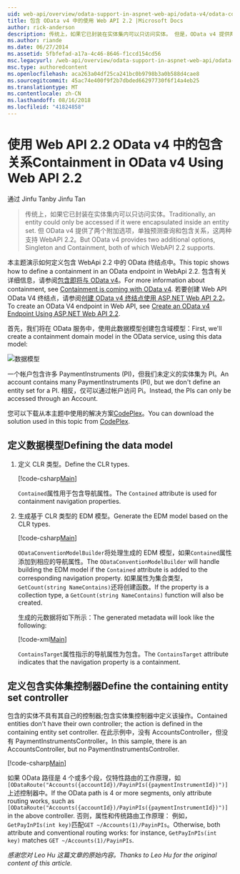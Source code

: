 ```yaml
---
uid: web-api/overview/odata-support-in-aspnet-web-api/odata-v4/odata-containment-in-web-api-22
title: 包含 OData v4 中的使用 Web API 2.2 |Microsoft Docs
author: rick-anderson
description: 传统上，如果它已封装在实体集内可以只访问实体。 但是，OData v4 提供两个其他选项，单独预测查询和 Con...
ms.author: riande
ms.date: 06/27/2014
ms.assetid: 5fbfefad-a17a-4c46-8646-f1ccd154cd56
msc.legacyurl: /web-api/overview/odata-support-in-aspnet-web-api/odata-v4/odata-containment-in-web-api-22
msc.type: authoredcontent
ms.openlocfilehash: aca263a04df25ca241bc0b9798b3a0b588d4cae8
ms.sourcegitcommit: 45ac74e400f9f2b7dbded66297730f6f14a4eb25
ms.translationtype: MT
ms.contentlocale: zh-CN
ms.lasthandoff: 08/16/2018
ms.locfileid: "41824858"
---
```

<a name="containment-in-odata-v4-using-web-api-22"></a><span data-ttu-id="2ee76-104">使用 Web API 2.2 OData v4 中的包含关系</span><span class="sxs-lookup"><span data-stu-id="2ee76-104">Containment in OData v4 Using Web API 2.2</span></span>
====================
<span data-ttu-id="2ee76-105">通过 Jinfu Tan</span><span class="sxs-lookup"><span data-stu-id="2ee76-105">by Jinfu Tan</span></span>

> <span data-ttu-id="2ee76-106">传统上，如果它已封装在实体集内可以只访问实体。</span><span class="sxs-lookup"><span data-stu-id="2ee76-106">Traditionally, an entity could only be accessed if it were encapsulated inside an entity set.</span></span> <span data-ttu-id="2ee76-107">但 OData v4 提供了两个附加选项，单独预测查询和包含关系，这两种支持 WebAPI 2.2。</span><span class="sxs-lookup"><span data-stu-id="2ee76-107">But OData v4 provides two additional options, Singleton and Containment, both of which WebAPI 2.2 supports.</span></span>


<span data-ttu-id="2ee76-108">本主题演示如何定义包含 WebApi 2.2 中的 OData 终结点中。</span><span class="sxs-lookup"><span data-stu-id="2ee76-108">This topic shows how to define a containment in an OData endpoint in WebApi 2.2.</span></span> <span data-ttu-id="2ee76-109">包含有关详细信息，请参阅[包含即将与 OData v4](https://blogs.msdn.com/b/odatateam/archive/2014/03/13/containment-is-coming-with-odata-v4.aspx)。</span><span class="sxs-lookup"><span data-stu-id="2ee76-109">For more information about containment, see [Containment is coming with OData v4](https://blogs.msdn.com/b/odatateam/archive/2014/03/13/containment-is-coming-with-odata-v4.aspx).</span></span> <span data-ttu-id="2ee76-110">若要创建 Web API OData V4 终结点，请参阅[创建 OData v4 终结点使用 ASP.NET Web API 2.2](create-an-odata-v4-endpoint.md)。</span><span class="sxs-lookup"><span data-stu-id="2ee76-110">To create an OData V4 endpoint in Web API, see [Create an OData v4 Endpoint Using ASP.NET Web API 2.2](create-an-odata-v4-endpoint.md).</span></span>

<span data-ttu-id="2ee76-111">首先，我们将在 OData 服务中，使用此数据模型创建包含域模型：</span><span class="sxs-lookup"><span data-stu-id="2ee76-111">First, we'll create a containment domain model in the OData service, using this data model:</span></span>

![数据模型](odata-containment-in-web-api-22/_static/image1.png)

<span data-ttu-id="2ee76-113">一个帐户包含许多 PaymentInstruments (PI)，但我们未定义的实体集为 PI。</span><span class="sxs-lookup"><span data-stu-id="2ee76-113">An account contains many PaymentInstruments (PI), but we don't define an entity set for a PI.</span></span> <span data-ttu-id="2ee76-114">相反，仅可以通过帐户访问 Pi。</span><span class="sxs-lookup"><span data-stu-id="2ee76-114">Instead, the PIs can only be accessed through an Account.</span></span>

<span data-ttu-id="2ee76-115">您可以下载从本主题中使用的解决方案[CodePlex](https://aspnet.codeplex.com/SourceControl/latest#Samples/WebApi/OData/v4/ODataContainmentSample/)。</span><span class="sxs-lookup"><span data-stu-id="2ee76-115">You can download the solution used in this topic from [CodePlex](https://aspnet.codeplex.com/SourceControl/latest#Samples/WebApi/OData/v4/ODataContainmentSample/).</span></span>

## <a name="defining-the-data-model"></a><span data-ttu-id="2ee76-116">定义数据模型</span><span class="sxs-lookup"><span data-stu-id="2ee76-116">Defining the data model</span></span>

1. <span data-ttu-id="2ee76-117">定义 CLR 类型。</span><span class="sxs-lookup"><span data-stu-id="2ee76-117">Define the CLR types.</span></span>

    [!code-csharp[Main](odata-containment-in-web-api-22/samples/sample1.cs)]

    <span data-ttu-id="2ee76-118">`Contained`属性用于包含导航属性。</span><span class="sxs-lookup"><span data-stu-id="2ee76-118">The `Contained` attribute is used for containment navigation properties.</span></span>
2. <span data-ttu-id="2ee76-119">生成基于 CLR 类型的 EDM 模型。</span><span class="sxs-lookup"><span data-stu-id="2ee76-119">Generate the EDM model based on the CLR types.</span></span>

    [!code-csharp[Main](odata-containment-in-web-api-22/samples/sample2.cs)]

    <span data-ttu-id="2ee76-120">`ODataConventionModelBuilder`将处理生成的 EDM 模型，如果`Contained`属性添加到相应的导航属性。</span><span class="sxs-lookup"><span data-stu-id="2ee76-120">The `ODataConventionModelBuilder` will handle building the EDM model if the `Contained` attribute is added to the corresponding navigation property.</span></span> <span data-ttu-id="2ee76-121">如果属性为集合类型，`GetCount(string NameContains)`还将创建函数。</span><span class="sxs-lookup"><span data-stu-id="2ee76-121">If the property is a collection type, a `GetCount(string NameContains)` function will also be created.</span></span>

    <span data-ttu-id="2ee76-122">生成的元数据将如下所示：</span><span class="sxs-lookup"><span data-stu-id="2ee76-122">The generated metadata will look like the following:</span></span>

    [!code-xml[Main](odata-containment-in-web-api-22/samples/sample3.xml?highlight=10)]

    <span data-ttu-id="2ee76-123">`ContainsTarget`属性指示的导航属性为包含。</span><span class="sxs-lookup"><span data-stu-id="2ee76-123">The `ContainsTarget` attribute indicates that the navigation property is a containment.</span></span>

## <a name="define-the-containing-entity-set-controller"></a><span data-ttu-id="2ee76-124">定义包含实体集控制器</span><span class="sxs-lookup"><span data-stu-id="2ee76-124">Define the containing entity set controller</span></span>

<span data-ttu-id="2ee76-125">包含的实体不具有其自己的控制器;包含实体集控制器中定义该操作。</span><span class="sxs-lookup"><span data-stu-id="2ee76-125">Contained entities don't have their own controller; the action is defined in the containing entity set controller.</span></span> <span data-ttu-id="2ee76-126">在此示例中，没有 AccountsController，但没有 PaymentInstrumentsController。</span><span class="sxs-lookup"><span data-stu-id="2ee76-126">In this sample, there is an AccountsController, but no PaymentInstrumentsController.</span></span>

[!code-csharp[Main](odata-containment-in-web-api-22/samples/sample4.cs)]

<span data-ttu-id="2ee76-127">如果 OData 路径是 4 个或多个段，仅特性路由的工作原理，如`[ODataRoute("Accounts({accountId})/PayinPIs({paymentInstrumentId})")]`上述控制器中。</span><span class="sxs-lookup"><span data-stu-id="2ee76-127">If the OData path is 4 or more segments, only attribute routing works, such as `[ODataRoute("Accounts({accountId})/PayinPIs({paymentInstrumentId})")]` in the above controller.</span></span> <span data-ttu-id="2ee76-128">否则，属性和传统路由工作原理： 例如，`GetPayInPIs(int key)`匹配`GET ~/Accounts(1)/PayinPIs`。</span><span class="sxs-lookup"><span data-stu-id="2ee76-128">Otherwise, both attribute and conventional routing works: for instance, `GetPayInPIs(int key)` matches `GET ~/Accounts(1)/PayinPIs`.</span></span>

<span data-ttu-id="2ee76-129">*感谢您对 Leo Hu 这篇文章的原始内容。*</span><span class="sxs-lookup"><span data-stu-id="2ee76-129">*Thanks to Leo Hu for the original content of this article.*</span></span>
